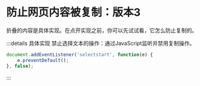 # 防止网页内容被复制：版本3



折叠的内容是具体实现。在点开实现之前，你可以先试试看，它怎么防止复制的。

:::details 具体实现
禁止选择文本的操作：通过JavaScript监听并禁用复制操作。

```js
document.addEventListener('selectstart', function(e) {
    e.preventDefault();
}, false);


```
:::

<Version3 />

<script setup>
    import Version3 from "./Version3.vue";
</script>

